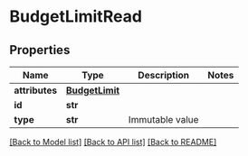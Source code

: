 # BudgetLimitRead

## Properties
Name | Type | Description | Notes
------------ | ------------- | ------------- | -------------
**attributes** | [**BudgetLimit**](BudgetLimit.md) |  | 
**id** | **str** |  | 
**type** | **str** | Immutable value | 

[[Back to Model list]](../README.md#documentation-for-models) [[Back to API list]](../README.md#documentation-for-api-endpoints) [[Back to README]](../README.md)


